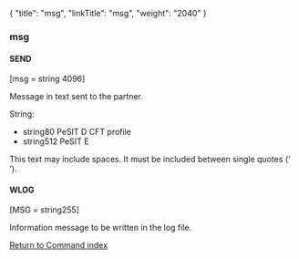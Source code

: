 {
    "title": "msg",
    "linkTitle": "msg",
    "weight": "2040"
}<span id="msg"></span>

### msg

#### SEND

\[msg = string 4096\]

Message in text sent to the partner.

String:

-   string80
    PeSIT D CFT profile
-   string512
    PeSIT E

This text may include spaces. It must be included between single quotes
(‘ ’).

#### WLOG

\[MSG = string255\]

Information message to be written in the log file.

[Return to Command index](../../)
